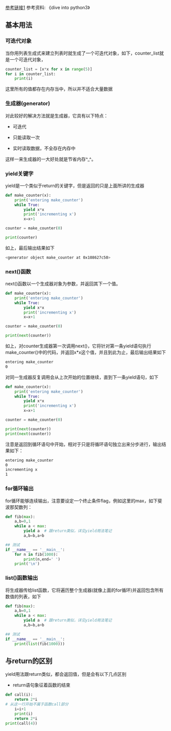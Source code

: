 [参考链接1](https://blog.csdn.net/libbyandhelen/article/details/78957369)
参考资料: 《dive into python3》

## 基本用法

### 可迭代对象

当你用列表生成式来建立列表时就生成了一个可迭代对象，如下，counter_list就是一个可迭代对象，

```python
counter_list = [x*x for x in range(5)]
for i in counter_list:
    print(i) 
```

这里所有的值都存在内存当中，所以并不适合大量数据

### 生成器(generator)

对此较好的解决方法就是生成器，它具有以下特点：

* 可迭代

* 只能读取一次

* 实时读取数据，不全存在内存中

这样一来生成器的一大好处就是节省内存^_^。


### yield关键字

yield是一个类似于return的关键字，但是返回的只是上面所讲的生成器

```python
def make_counter(x):
    print('entering make_counter')
    while True:
        yield x*x
        print('incrementing x')
        x=x+1

counter = make_counter(0)

print(counter) 
```

如上，最后输出结果如下

```bash
<generator object make_counter at 0x108627c50>
```

### next()函数

next()函数以一个生成器对象为参数，并返回其下一个值。
```python
def make_counter(x):
    print('entering make_counter')
    while True:
        yield x*x
        print('incrementing x')
        x=x+1

counter = make_counter(0)

print(next(counter))
```

如上，对counter生成器第一次调用next()，它将针对第一条yield语句执行make_counter()中的代码，并返回x*x这个值，并且到此为止，最后输出结果如下

```bash
entering make_counter
0
```

对同一生成器反复调用会从上次开始的位置继续，直到下一条yield语句，如下

```python
def make_counter(x):
    print('entering make_counter')
    while True:
        yield x*x
        print('incrementing x')
        x=x+1

counter = make_counter(0)

print(next(counter))
print(next(counter))
```

注意是返回到循环语句中开始，相对于只是将循环语句独立出来分步进行，输出结果如下：

```bash
entering make_counter
0
incrementing x
1
```

### for循环输出

for循环能够连续输出，注意要设定一个终止条件flag，例如这里的max，如下斐波那契数列：

```python
def fib(max):
    a,b=0,1
    while a < max:
        yield a  # 跟return类似，详见yield用法笔记
        a,b=b,a+b

## 测试
if __name__ == '__main__':
    for n in fib(1000):
        print(n,end=' ')
    print('\n')
```

### list()函数输出

将生成器传给list函数，它将遍历整个生成器(就像上面的for循环)并返回包含所有数值的列表，如下

```python
def fib(max):
    a,b=0,1
    while a < max:
        yield a  # 跟return类似，详见yield用法笔记
        a,b=b,a+b

## 测试
if __name__ == '__main__':
    print(list(fib(1000)))
```




## 与return的区别

yield用法跟return类似，都会返回值，但是会有以下几点区别

* return语句象征着函数的结束
```python
def call(i):
    return 2*i
# 从这一行开始不属于函数call部分
    i=i+1
    print(i)
    return 2*i
print(call(4))
```

